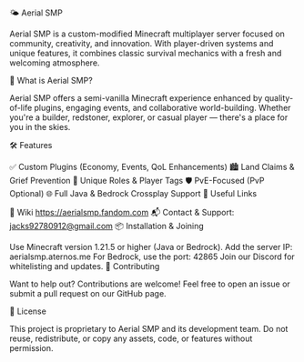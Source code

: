 🌤️ Aerial SMP

Aerial SMP is a custom-modified Minecraft multiplayer server focused on community, creativity, and innovation. With player-driven systems and unique features, it combines classic survival mechanics with a fresh and welcoming atmosphere.

📜 What is Aerial SMP?

Aerial SMP offers a semi-vanilla Minecraft experience enhanced by quality-of-life plugins, engaging events, and collaborative world-building. Whether you're a builder, redstoner, explorer, or casual player — there's a place for you in the skies.

🛠 Features

✅ Custom Plugins (Economy, Events, QoL Enhancements)
🏙 Land Claims & Grief Prevention
🧙 Unique Roles & Player Tags
🛡️ PvE-Focused (PvP Optional)
🌐 Full Java & Bedrock Crossplay Support
🔗 Useful Links

📖 Wiki https://aerialsmp.fandom.com
📬 Contact & Support: jacks92780912@gmail.com
📦 Installation & Joining

Use Minecraft version 1.21.5 or higher (Java or Bedrock).
Add the server IP: aerialsmp.aternos.me
For Bedrock, use the port: 42865
Join our Discord for whitelisting and updates.
🤝 Contributing

Want to help out? Contributions are welcome! Feel free to open an issue or submit a pull request on our GitHub page.

📄 License

This project is proprietary to Aerial SMP and its development team.
Do not reuse, redistribute, or copy any assets, code, or features without permission.
